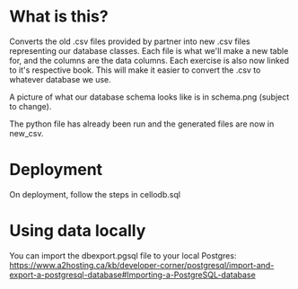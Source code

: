 # What is this?
Converts the old .csv files provided by partner into new .csv files representing our database classes. Each file is what we'll make a new table for, and the columns are the data columns. Each exercise is also now linked to it's respective book. This will make it easier to convert the .csv to whatever database we use. 

A picture of what our database schema looks like is in schema.png (subject to change).

The python file has already been run and the generated files are now in new_csv.

# Deployment
On deployment, follow the steps in cellodb.sql

# Using data locally
You can import the dbexport.pgsql file to your local Postgres: https://www.a2hosting.ca/kb/developer-corner/postgresql/import-and-export-a-postgresql-database#Importing-a-PostgreSQL-database
